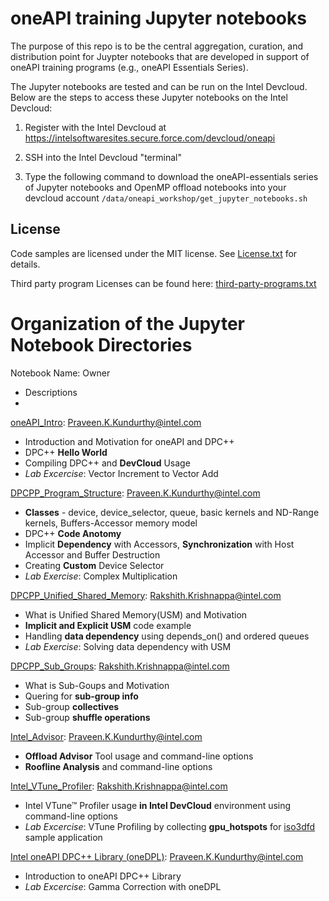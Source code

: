 # oneAPI training Jupyter notebooks

The purpose of this repo is to be the central aggregation, curation, and
distribution point for Juypter notebooks that are developed in support of
oneAPI training programs (e.g., oneAPI Essentials Series).

The Jupyter notebooks are tested and can be run on the Intel Devcloud. Below
are the steps to access these Jupyter notebooks on the Intel Devcloud:

1. Register with the Intel Devcloud at
   https://intelsoftwaresites.secure.force.com/devcloud/oneapi

2. SSH into the Intel Devcloud "terminal"

3. Type the following command to download the oneAPI-essentials series of
   Jupyter notebooks and OpenMP offload notebooks into your devcloud account
   `/data/oneapi_workshop/get_jupyter_notebooks.sh`

## License

Code samples are licensed under the MIT license. See
[License.txt](https://github.com/oneapi-src/oneAPI-samples/blob/master/License.txt)
for details.

Third party program Licenses can be found here:
[third-party-programs.txt](https://github.com/oneapi-src/oneAPI-samples/blob/master/third-party-programs.txt)

# Organization of the Jupyter Notebook Directories

Notebook Name: Owner
* Descriptions
*

[oneAPI_Intro](01_oneAPI_Intro): Praveen.K.Kundurthy@intel.com
* Introduction and Motivation for oneAPI and DPC++
* DPC++ __Hello World__
* Compiling DPC++ and __DevCloud__ Usage
* _Lab Excercise_: Vector Increment to Vector Add

[DPCPP_Program_Structure](02_DPCPP_Program_Structure): Praveen.K.Kundurthy@intel.com
* __Classes__ - device, device_selector, queue, basic kernels and ND-Range kernels, Buffers-Accessor memory model
* DPC++ __Code Anotomy__
* Implicit __Dependency__ with Accessors, __Synchronization__ with Host Accessor and Buffer Destruction
* Creating __Custom__ Device Selector
* _Lab Exercise_: Complex Multiplication

[DPCPP_Unified_Shared_Memory](03_DPCPP_Unified_Shared_Memory): Rakshith.Krishnappa@intel.com
* What is Unified Shared Memory(USM) and Motivation
* __Implicit and Explicit USM__ code example
* Handling __data dependency__ using depends_on() and ordered queues
* _Lab Exercise_: Solving data dependency with USM

[DPCPP_Sub_Groups](04_DPCPP_Sub_Groups): Rakshith.Krishnappa@intel.com
* What is Sub-Goups and Motivation
* Quering for __sub-group info__
* Sub-group __collectives__
* Sub-group __shuffle operations__

[Intel_Advisor](05_Intel_Advisor): Praveen.K.Kundurthy@intel.com
* __Offload Advisor__ Tool usage and command-line options
* __Roofline Analysis__ and command-line options

[Intel_VTune_Profiler](06_Intel_VTune™_Profiler): Rakshith.Krishnappa@intel.com
* Intel VTune™ Profiler usage __in Intel DevCloud__ environment using command-line options
* _Lab Excercise_: VTune Profiling by collecting __gpu_hotspots__ for [iso3dfd](https://github.com/intel/HPCKit-code-samples/tree/master/Compiler/iso3dfd_dpcpp) sample application

[Intel oneAPI DPC++ Library (oneDPL)](07_DPCPP_Library): Praveen.K.Kundurthy@intel.com
* Introduction to oneAPI DPC++ Library
* _Lab Excercise_: Gamma Correction with oneDPL

